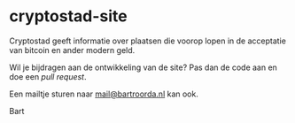 # cryptostad-site

Cryptostad geeft informatie over plaatsen die voorop lopen in de acceptatie van bitcoin en ander modern geld.

Wil je bijdragen aan de ontwikkeling van de site? Pas dan de code aan en doe een <i>pull request</i>.

Een mailtje sturen naar <a href="mailto:mail@bartroorda.nl">mail@bartroorda.nl</a> kan ook.

Bart